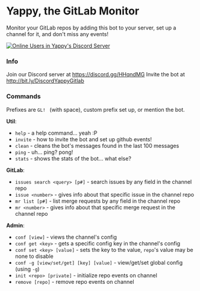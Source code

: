 # Yappy, the GitLab Monitor

Monitor your GitLab repos by adding this bot to your server, set up a channel for it, and don't miss any events!

[![Online Users in Yappy's Discord Server](https://discordapp.com/api/guilds/231548941492027393/embed.png)](https://discord.gg/HHqndMG)

### Info

Join our Discord server at https://discord.gg/HHqndMG
Invite the bot at http://bit.ly/DiscordYappyGitlab

### Commands
Prefixes are `GL! ` (with space), custom prefix set up, or mention the bot.

__**Util**__:
  - `help` - a help command... yeah :P
  - `invite` - how to invite the bot and set up github events!
  - `clean` - cleans the bot's messages found in the last 100 messages
  - `ping` - uh... ping? pong!
  - `stats` - shows the stats of the bot... what else?

__**GitLab**__:
  - `issues search <query> [p#]` - search issues by any field in the channel repo
  - `issue <number>` - gives info about that specific issue in the channel repo
  - `mr list [p#]` - list merge requests by any field in the channel repo
  - `mr <number>` - gives info about that specific merge request in the channel repo
  <!-- - `release <query>` - gives info about a release that matches that query in its tag in the channel repo -->

__**Admin**__:
  - `conf [view]` - views the channel's config
  - `conf get <key>` - gets a specific config key in the channel's config
  - `conf set <key> [value]` - sets the key to the value, `repo`'s value may be none to disable
  - `conf -g [view/set/get] [key] [value]` - view/get/set global config (using `-g`)
  - `init <repo> [private]` - initialize repo events on channel
  - `remove [repo]` - remove repo events on channel
